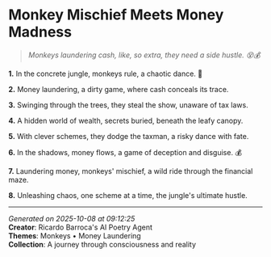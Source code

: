 # Monkey Mischief Meets Money Madness

> *Monkeys laundering cash, like, so extra, they need a side hustle. 😵💰*

**1.** In the concrete jungle, monkeys rule, a chaotic dance. 🐒


**2.** Money laundering, a dirty game, where cash conceals its trace.


**3.** Swinging through the trees, they steal the show, unaware of tax laws.


**4.** A hidden world of wealth, secrets buried, beneath the leafy canopy.


**5.** With clever schemes, they dodge the taxman, a risky dance with fate.


**6.** In the shadows, money flows, a game of deception and disguise. 💰


**7.** Laundering money, monkeys' mischief, a wild ride through the financial maze.


**8.** Unleashing chaos, one scheme at a time, the jungle's ultimate hustle.



---

*Generated on 2025-10-08 at 09:12:25*  
**Creator**: Ricardo Barroca's AI Poetry Agent  
**Themes**: Monkeys • Money Laundering  
**Collection**: A journey through consciousness and reality